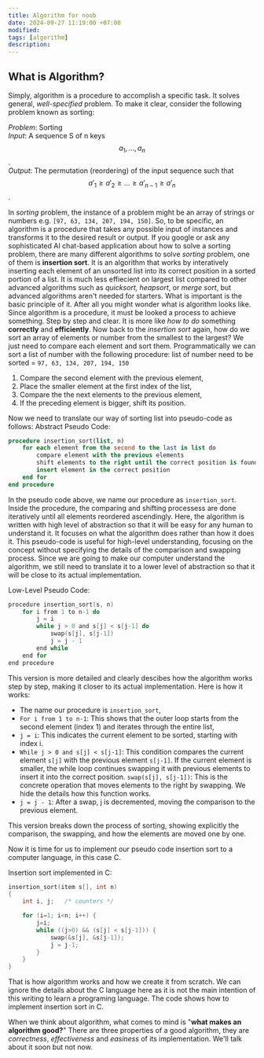 ```yaml
---
title: Algorithm for noob
date: 2024-09-27 11:19:00 +07:00
modified: 
tags: [algorithm]
description: 
---
```

<script type="text/javascript" async
  src="https://cdn.jsdelivr.net/npm/mathjax@3/es5/tex-mml-chtml.js">
</script>

## What is Algorithm?
Simply, algorithm is a procedure to accomplish a specific task. It solves general, _well-specified_ problem. To make it clear, consider the following problem known as sorting:

_Problem_: Sorting<br>
_Input_: A sequence S of n keys $$a_1, . . . , a_n$$.<br> 
_Output_: The permutation (reordering) of the input sequence such that $$a'_1 \geq a'_2 \geq . . . \geq a'_{n-1} \geq a'_n$$.

In _sorting_ problem, the instance of a problem might be an array of strings or numbers e.g. `[97, 63, 134, 207, 194, 150]`. So, to be specific, an algorithm is a procedure that takes any possible input of instances and transforms it to the desired result or output. If you google or ask any sophisticated AI chat-based application about how to solve a sorting problem, there are many different algorithms to solve _sorting_  problem, one of them is **insertion sort**. It is an algorithm that works by interatively inserting each element of an unsorted list into its correct position in a sorted portion of a list. It is much less effiecient on largest list compared to other advanced algorithms such as _quicksort, heapsort_, or _merge sort_, but advanced algorithms aren't needed for starters. What is important is the basic principle of it. After all you might wonder what is algorithm looks like. Since algorithm is a procedure, it must be looked a process to achieve something. Step by step and clear. It is more like _how to do_ something **correctly** and **efficiently**. Now back to the _insertion sort_ again, how do we sort an array of elements or number from the smallest to the largest? We just need to compare each element and sort them. Programmatically we can sort a list of number with the following procedure:
list of number need to be sorted = `97, 63, 134, 207, 194, 150`
1. Compare the second element with the previous element,
2. Place the smaller element at the first index of the list,
3. Compare the the next elements to the previous element,
4. If the preceding element is bigger, shift its position.

Now we need to translate our way of sorting list into pseudo-code as follows:
Abstract Pseudo Code:
```sql
procedure insertion_sort(list, n)
    for each element from the second to the last in list do
        compare element with the previous elements
        shift elements to the right until the correct position is found
        insert element in the correct position
    end for
end procedure
```
In the pseudo code above, we name our procedure as `insertion_sort`. Inside the procedure, the comparing and shifting processess are done iteratively until all elements reordered ascendingly. Here, the algorithm is written with high level of abstraction so that it will be easy for any human to understand it. It focuses on what the algorithm does rather than how it does it. This pseudo-code is useful for high-level understanding, focusing on the concept without specifying the details of the comparison and swapping process. Since we are going to make our computer understand the algorithm, we still need to translate it to a lower level of abstraction so that it will be close to its actual implementation.

Low-Level Pseudo Code:
```c
procedure insertion_sort(s, n)
    for i from 1 to n-1 do
        j = i
        while j > 0 and s[j] < s[j-1] do
            swap(s[j], s[j-1])
            j = j - 1
        end while
    end for
end procedure
```
This version is more detailed and clearly descibes how the algorithm works step by step, making it closer to its actual implementation. Here is how it works:
- The name our procedure is `insertion_sort`,
- `For i from 1 to n-1`: This shows that the outer loop starts from the second element (index 1) and iterates through the entire list,
- `j = i`: This indicates the current element to be sorted, starting with index i.
- `While j > 0 and s[j] < s[j-1]`: This condition compares the current element `s[j]` with the previous element `s[j-1]`. If the current element is smaller, the while loop continues swapping it with previous elements to insert it into the correct position.
`swap(s[j], s[j-1])`: This is the concrete operation that moves elements to the right by swapping. We hide the details how this function works.
- `j = j - 1`: After a swap, j is decremented, moving the comparison to the previous element.

This version breaks down the process of sorting, showing explicitly the comparison, the swapping, and how the elements are moved one by one.

Now it is time for us to implement our pseudo code insertion sort to a computer language, in this case C. 

Insertion sort implemented in C:
```c
insertion_sort(item s[], int n)
{
    int i, j;   /* counters */

    for (i=1; i<n; i++) {
        j=i;
        while ((j>0) && (s[j] < s[j-1])) {
            swap(&s[j], &s[j-1]);
            j = j-1;
        }
    }
}
```
That is how algorithm works and how we create it from scratch. We can ignore the details about the C language here as it is not the main intention of this writing to learn a programing language. The code shows how to implement insertion sort in C.

When we think about algorithm, what comes to mind is "**what makes an algorithm good?**" There are three properties of a good algorithm, they are _correctness_, _effectiveness_ and _easiness_ of its implementation. We'll talk about it soon but not now. 
